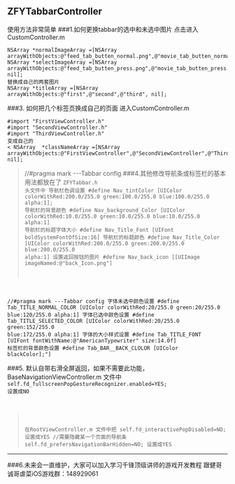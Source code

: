 ## ZFYTabbarController
使用方法非常简单
###1.如何更换tabbar的选中和未选中图片
点击进入CustomController.m
<pre><code>NSArray *normalImageArray =[NSArray arrayWithObjects:@"feed_tab_butten_normal.png",@"movie_tab_butten_normal.png",@"me_tab_butten_normal.png",nil]; NSArray *selectImageArray =[NSArray arrayWithObjects:@"feed_tab_butten_press.png",@"movie_tab_butten_press.png",@"me_tab_butten_press.png", nil];
替换成自己的两套图片
NSArray *titleArray =[NSArray arrayWithObjects:@"first",@"second",@"third", nil];</code></pre>
###3. 如何把几个标签页换成自己的页面
 进入CustomController.m
<pre><code>#import "FirstViewController.h"
#import "SecondViewController.h"
#import "ThirdViewController.h"
变成自己的
< NSArray  *classNameArray =[NSArray arrayWithObjects:@"FirstViewController",@"SecondViewController",@"ThirdViewController", nil];</code></pre>
>//#pragma mark  ---Tabbar   config
###4.其他修改导航条或标签栏的基本用法都放在了
<per><code>ZFYTabbar.h  头文件中
导航栏色调设置
#define Nav_tintColor             [UIColor colorWithRed:200.0/255.0 green:100.0/255.0 blue:100.0/255.0 alpha:1];
导航栏的背景颜色
#define Nav_background_Color      [UIColor colorWithRed:10.0/255.0 green:10.0/255.0 blue:10.0/255.0 alpha:1]
导航栏的标题字体大小
#define Nav_Title_Font            [UIFont boldSystemFontOfSize:16]
导航栏的标题颜色
#define Nav_Title_Color           [UIColor colorWithRed:200.0/255.0 green:200.0/255.0 blue:200.0/255.0 alpha:1]
设置返回按钮的图片
#define Nav_back_icon             [[UIImage imageNamed:@"back_Icon.png"]

//#pragma mark  ---Tabbar   config
字体未选中颜色设置
#define Tab_TITLE_NORMAL_COLOR   [UIColor colorWithRed:20/255.0 green:20/255.0 blue:120/255.0 alpha:1] 字体已选中颜色设置
#define Tab_TITLE_SELECTED_COLOR [UIColor colorWithRed:20/255.0 green:152/255.0 blue:172/255.0 alpha:1]
字体的大小样式设置
#define Tab_TITLE_FONT           [UIFont fontWithName:@"AmericanTypewriter" size:14.0f]
标签栏的背景颜色设置
#define Tab_BAR__BACK_CLOLOR     [UIColor blackColor];"] </code></pre>


###5. 默认自带右滑全屏返回，如果不需要此功能，BaseNavigationViewController.m 文件中
<per><code>self.fd_fullscreenPopGestureRecognizer.enabled=YES; 设置成NO
>在RootViewController.m 文件中把    self.fd_interactivePopDisabled=NO; 设置成YES
>//需要隐藏某一个页面的导航条
>self.fd_prefersNavigationBarHidden=NO; 设置成YES
</code></pre>
*********************************
###6.未来会一直维护，大家可以加入学习千锋顶级讲师的游戏开发教程 
跟健哥诚哥虐菜iOS游戏群：148929061   


